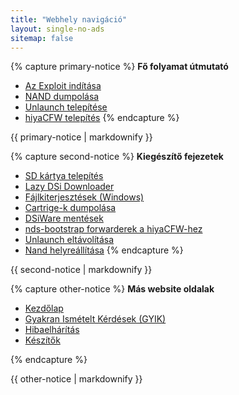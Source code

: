 ```yaml
---
title: "Webhely navigáció"
layout: single-no-ads
sitemap: false
---
```


{% capture primary-notice %}
**Fő folyamat útmutató**

+ [Az Exploit indítása](launching-the-exploit)
+ [NAND dumpolása](dumping-nand)
+ [Unlaunch telepítése](installing-unlaunch)
+ [hiyaCFW telepítés](hiyacfw-setup)
{% endcapture %}
<div class="notice--primary">{{ primary-notice | markdownify }}</div>

{% capture second-notice %}
**Kiegészítő fejezetek**

+ [SD kártya telepítés](sd-card-setup)
+ [Lazy DSi Downloader](/lazy-dsi-downloader)
+ [Fájlkiterjesztések (Windows)](file-extensions-%28windows%29)
+ [Cartrige-k dumpolása](dumping-cartridges)
+ [DSiWare mentések](dsiware-backups)
+ [nds-bootstrap forwarderek a hiyaCFW-hez](nds-bootstrap-forwarders)
+ [Unlaunch eltávolítása](uninstalling-unlaunch)
+ [Nand helyreállítása](restoring-nand)
{% endcapture %}
<div class="notice--info">{{ second-notice | markdownify }}</div>

{% capture other-notice %}
**Más website oldalak**

+ [Kezdőlap](home)
+ [Gyakran Ismételt Kérdések (GYIK)](faq)
+ [Hibaelhárítás](troubleshooting)
+ [Készítők](credits)

{% endcapture %}
<div class="notice">{{ other-notice | markdownify }}</div>

